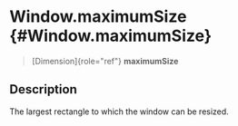 Window.maximumSize {#Window.maximumSize}
==================

> [Dimension]{role="ref"} **maximumSize**

Description
-----------

The largest rectangle to which the window can be resized.
